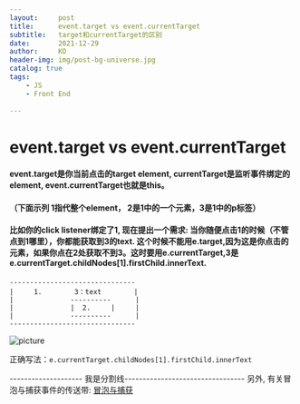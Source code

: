 ```yaml
---
layout:     post
title:      event.target vs event.currentTarget
subtitle:   target和currentTarget的区别
date:       2021-12-29
author:     KO
header-img: img/post-bg-universe.jpg
catalog: true
tags:
    - JS
    - Front End
  
---
```



# event.target vs event.currentTarget

#### event.target是你当前点击的target element, currentTarget是监听事件绑定的element, event.currentTarget也就是this。
#### （下面示列 1指代整个element， 2是1中的一个元素，3是1中的p标签） 
#### 比如你的click listener绑定了1, 现在提出一个需求: 当你随便点击1的时候（不管点到1哪里），你都能获取到3的text. 这个时候不能用e.target,因为这是你点击的元素，如果你点在2处获取不到3。这时要用e.currentTarget,3是e.currentTarget.childNodes[1].firstChild.innerText.

```
-------------------------------
|     1.        3：text        |
|              ----------      | 
|              |  2.     |     |
|              ----------      |
-------------------------------
```

![picture](https://upload.cc/i1/2022/02/16/8RwtYU.png)


正确写法：`e.currentTarget.childNodes[1].firstChild.innerText`

-------------------- 我是分割线---------------------------------
另外,  有关冒泡与捕获事件的传送带:
[冒泡与捕获](https://zh.javascript.info/bubbling-and-capturing)


